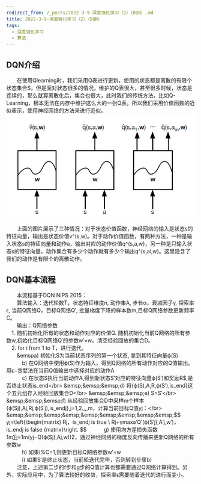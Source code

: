 ```yaml
---
redirect_from: /_posts/2022-3-9-深度强化学习（2）（DQN）.md
title: 2022-3-9-深度强化学习（2）（DQN）
tags: 
  - 深度强化学习
  - 算法
---
```


## DQN介绍
&emsp;&emsp;在使用Qlearning时，我们采用Q表进行更新，使用的状态都是离散的有限个状态集合S，但是面对状态很多的情况，维护的Q表很大，甚至很多时候，状态是连续的，那么就算离散化后，集合也很大，此时我们的传统方法，比如Q-Learning，根本无法在内存中维护这么大的一张Q表。所以我们采用价值函数的近似表示，使用神经网络的方法来进行近似。</br>
![DQNsimilar](https://github.com/muzilyd/blog-image/blob/202b4d1906b687260ffe0c3fa26e80ba82f26317/reinforcement%20learning/DQNsimilar.jpg)</br>
<br/>&emsp;&emsp;上面的图片展示了三种情况：对于状态价值函数，神经网络的输入是状态s的特征向量，输出是状态价值v^(s,w)。对于动作价值函数，有两种方法，一种是输入状态s的特征向量和动作a，输出对应的动作价值q^(s,a,w)，另一种是只输入状态s的特征向量，动作集合有多少个动作就有多少个输出q^(s,ai,w)。这里隐含了我们的动作是有限个的离散动作。</br>

## DQN基本流程</br>
&emsp;&emsp;本流程基于DQN NIPS 2015：</br>
&emsp;&emsp;算法输入：迭代轮数T，状态特征维度n, 动作集A, 步长α，衰减因子γ, 探索率ϵ, 当前Q网络Q，目标Q网络Q′, 批量梯度下降的样本数m,目标Q网络参数更新频率C。</br>
&emsp;&emsp;输出：Q网络参数</br>
&emsp;1. 随机初始化所有的状态和动作对应的价值Q.  随机初始化当前Q网络的所有参数w,初始化目标Q网络Q′的参数w′=w。清空经验回放的集合D。</br>
&emsp;2. for i from 1 to T，进行迭代。</br>
&emsp;&emsp;&emspa) 初始化S为当前状态序列的第一个状态, 拿到其特征向量ϕ(S)</br>
&emsp;&emsp;&emsp;b) 在Q网络中使用ϕ(S)作为输入，得到Q网络的所有动作对应的Q值输出。用ϵ−贪婪法在当前Q值输出中选择对应的动作A</br>
&emsp;&emsp;&emsp;c) 在状态S执行当前动作A,得到新状态S′对应的特征向量ϕ(S′)和奖励R$,是否终止状态is_end</br>
&emsp;&emsp;&emsp;d) 将{ϕ(S),A,R,ϕ(S′),is_end}这个五元组存入经验回放集合D</br>
&emsp;&emsp;&emsp;e) S=S′</br>
&emsp;&emsp;&emsp;f)  从经验回放集合D中采样m个样本{ϕ(Sj),Aj,Rj,ϕ(S′j),is_endj},j=1,2.,,,m，计算当前目标Q值yj：</br>
&emsp;&emsp;&emsp;&emsp;&emsp;&emsp;&emsp;&emsp;&emsp;$$ yj=\left\{\begin{matrix} Rj，is_endj is true \\ Rj+γmaxa′Q′(ϕ(S′j),A′j,w′)，is_endj is false {matrix}\right. $$
&emsp;&emsp;&emsp;g)  使用均方差损失函数1m∑j=1m(yj−Q(ϕ(Sj),Aj,w))2，通过神经网络的梯度反向传播来更新Q网络的所有参数w</br>
&emsp;&emsp;&emsp;h) 如果i%C=1,则更新目标Q网络参数w′=w</br>
&emsp;&emsp;&emsp;i) 如果S′是终止状态，当前轮迭代完毕，否则转到步骤b)</br>
&emsp;&emsp;注意，上述第二步的f步和g步的Q值计算也都需要通过Q网络计算得到。另外，实际应用中，为了算法较好的收敛，探索率ϵ需要随着迭代的进行而变小。</br>
